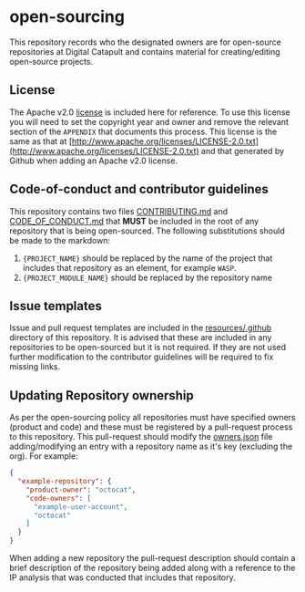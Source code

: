 # open-sourcing

This repository records who the designated owners are for open-source repositories at Digital Catapult and contains material for creating/editing open-source projects.

## License

The Apache v2.0 [license](resources/LICENSE) is included here for reference. To use this license you will need to set the copyright year and owner and remove the relevant section of the `APPENDIX` that documents this process. This license is the same as that at [http://www.apache.org/licenses/LICENSE-2.0.txt](http://www.apache.org/licenses/LICENSE-2.0.txt) and that generated by Github when adding an Apache v2.0 license.

## Code-of-conduct and contributor guidelines

This repository contains two files [CONTRIBUTING.md](resources/CONTRIBUTING.md) and [CODE_OF_CONDUCT.md](resources/CODE_OF_CONDUCT.md) that **MUST** be included in the root of any repository that is being open-sourced. The following substitutions should be made to the markdown:

1. `{PROJECT_NAME}` should be replaced by the name of the project that includes that repository as an element, for example `WASP`.
2. `{PROJECT_MODULE_NAME}` should be replaced by the repository name

## Issue templates

Issue and pull request templates are included in the [resources/.github](resources/.github) directory of this repository. It is advised that these are included in any repositories to be open-sourced but it is not required. If they are not used further modification to the contributor guidelines will be required to fix missing links.

## Updating Repository ownership

As per the open-sourcing policy all repositories must have specified owners (product and code) and these must be registered by a pull-request process to this repository. This pull-request should modify the [owners.json](owners.json) file adding/modifying an entry with a repository name as it's key (excluding the org). For example:

```json
{
  "example-repository": {
    "product-owner": "octocat",
    "code-owners": [
      "example-user-account",
      "octocat"
    ]
  }
}
```

When adding a new repository the pull-request description should contain a brief description of the repository being added along with a reference to the IP analysis that was conducted that includes that repository.
